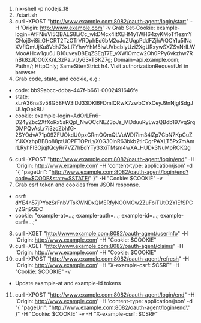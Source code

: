 1. nix-shell -p nodejs_18
2. ./start.sh
3. curl -XPOST "http://www.example.com:8082/oauth-agent/login/start" -H 'Origin: http://www.example.com' -v
  Grab Set-Cookie: example-login=AfFNiuVl5QBALS8LiCc_wkDMcx4ltXEHf4y1WH64zyKMoTf1ezmYCNojSvi8i_GHCRT2TzOTrVRDphEd6bM2oJoZUqpPddFZjhWQCYIu5lNaXVflQmUjKu8Vdh73xLl7YhwYhM5IwUVbcbIyUzi2XgURxywSXZSvNrILWMooAHcw1gu6JlB16uveyD8EqZSEgT7E_vXWIOmcw2Oh0PPy6vkzhw7RnBk8zJDO0XKnL3zPa_vUy63xTSKZ7g; Domain=api.example.com; Path=/; HttpOnly; SameSite=Strict
h4. Visit authorizationRequestUrl in browser
5. Grab code, state, and cookie, e.g.:
  - code: bb99abcc-ddba-447f-b661-0002491646fe
  - state: xLrA36na3v58G58FW3IDJ33DKl6FDmIQRwX7zwbCYxCeyJ9nNjgISdgJUUqOpkBU
  - cookie: example-login=AdOrLFn6-D24yZbc2XfXoRx5sRQpl_NwOCcNEZ3pJs_MDduuRyLwzQBdb197vqSrqDMPQvAsLr7i3zcZbhfG-2SYOdvA71p09ZFUOkdU0pxGRmOQmQLVuWDl7im34lZp7CbN7KpCuZYJXXzhpBBBo88ptUOPFTOPrLyX0G30lnR63bkb2tlrCgrPAXLT5Px7mAmrLRyhFI3OjqjfQcyRr7VZ7hEdYTy33xiTMsm4wXA_HUDk3NuMpRCKQg
6. curl -XPOST "http://www.example.com:8082/oauth-agent/login/end" -H 'Origin: http://www.example.com' -H 'content-type: application/json' -d "{ \"pageUrl\": \"http://www.example.com:8082/oauth-agent/login/end?code=$CODE&state=$STATE\" }" -H "Cookie: $COOKIE" -v
7. Grab csrf token and cookies from JSON response.
  - csrf: dYE4n57jPYozSrFnbVTsKWNDxQMERfyNO0MGw2ZuFoiTUtO2YIEfSPCy2Grj9SDC
  - cookie: "example-at=...; example-auth=...; example-id=...; example-csrf=...;"
8. curl -XGET "http://www.example.com:8082/oauth-agent/userInfo" -H 'Origin: http://www.example.com' -H "Cookie: $COOKIE"
9. curl -XGET "http://www.example.com:8082/oauth-agent/claims" -H 'Origin: http://www.example.com' -H "Cookie: $COOKIE"
10. curl -XPOST "http://www.example.com:8082/oauth-agent/refresh" -H 'Origin: http://www.example.com' -H "X-example-csrf: $CSRF" -H "Cookie: $COOKIE" -v
  - Update example-at and example-id tokens
11. curl -XPOST "http://www.example.com:8082/oauth-agent/login/end" -H 'Origin: http://www.example.com' -H 'content-type: application/json' -d "{ \"pageUrl\": \"http://www.example.com:8082/oauth-agent/login/end\" }" -H "Cookie: $COOKIE" -v -H "X-example-csrf: $CSRF"
